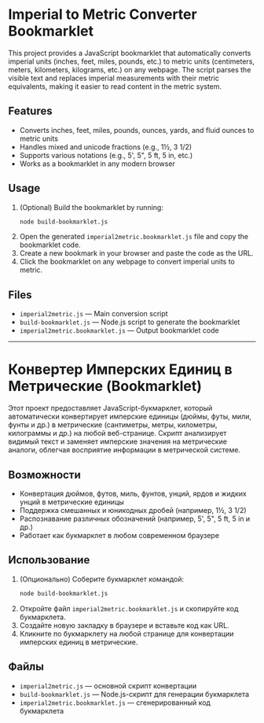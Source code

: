 # Imperial to Metric Converter Bookmarklet

This project provides a JavaScript bookmarklet that automatically converts imperial units (inches, feet, miles, pounds, etc.) to metric units (centimeters, meters, kilometers, kilograms, etc.) on any webpage. The script parses the visible text and replaces imperial measurements with their metric equivalents, making it easier to read content in the metric system.

## Features
- Converts inches, feet, miles, pounds, ounces, yards, and fluid ounces to metric units
- Handles mixed and unicode fractions (e.g., 1½, 3 1/2)
- Supports various notations (e.g., 5', 5", 5 ft, 5 in, etc.)
- Works as a bookmarklet in any modern browser

## Usage
1. (Optional) Build the bookmarklet by running:
   ```sh
   node build-bookmarklet.js
   ```
2. Open the generated `imperial2metric.bookmarklet.js` file and copy the bookmarklet code.
3. Create a new bookmark in your browser and paste the code as the URL.
4. Click the bookmarklet on any webpage to convert imperial units to metric.

## Files
- `imperial2metric.js` — Main conversion script
- `build-bookmarklet.js` — Node.js script to generate the bookmarklet
- `imperial2metric.bookmarklet.js` — Output bookmarklet code

---

# Конвертер Имперских Единиц в Метрические (Bookmarklet)

Этот проект предоставляет JavaScript-букмарклет, который автоматически конвертирует имперские единицы (дюймы, футы, мили, фунты и др.) в метрические (сантиметры, метры, километры, килограммы и др.) на любой веб-странице. Скрипт анализирует видимый текст и заменяет имперские значения на метрические аналоги, облегчая восприятие информации в метрической системе.

## Возможности
- Конвертация дюймов, футов, миль, фунтов, унций, ярдов и жидких унций в метрические единицы
- Поддержка смешанных и юникодных дробей (например, 1½, 3 1/2)
- Распознавание различных обозначений (например, 5', 5", 5 ft, 5 in и др.)
- Работает как букмарклет в любом современном браузере

## Использование
1. (Опционально) Соберите букмарклет командой:
   ```sh
   node build-bookmarklet.js
   ```
2. Откройте файл `imperial2metric.bookmarklet.js` и скопируйте код букмарклета.
3. Создайте новую закладку в браузере и вставьте код как URL.
4. Кликните по букмарклету на любой странице для конвертации имперских единиц в метрические.

## Файлы
- `imperial2metric.js` — основной скрипт конвертации
- `build-bookmarklet.js` — Node.js-скрипт для генерации букмарклета
- `imperial2metric.bookmarklet.js` — сгенерированный код букмарклета

